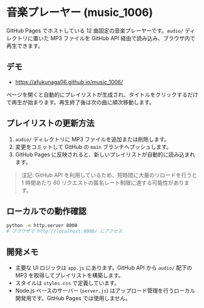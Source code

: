 # 音楽プレーヤー (music_1006)

GitHub Pages でホストしている 12 曲固定の音楽プレーヤーです。`audio/` ディレクトリに置いた MP3 ファイルを GitHub API 経由で読み込み、ブラウザ内で再生できます。

## デモ

- https://afukunaga06.github.io/music_1006/

ページを開くと自動的にプレイリストが生成され、タイトルをクリックするだけで再生が始まります。再生終了後は次の曲に順次移動します。

## プレイリストの更新方法

1. `audio/` ディレクトリに MP3 ファイルを追加または削除します。
2. 変更をコミットして GitHub の `main` ブランチへプッシュします。
3. GitHub Pages に反映されると、新しいプレイリストが自動的に読み込まれます。

> 注記: GitHub API を利用しているため、短時間に大量のリロードを行うと 1 時間あたり 60 リクエストの匿名レート制限に達する可能性があります。

## ローカルでの動作確認

```bash
python -m http.server 8000
# ブラウザで http://localhost:8000/ にアクセス
```

## 開発メモ

- 主要な UI ロジックは `app.js` にあります。GitHub API から `audio/` 配下の MP3 を取得してプレイリストを構築します。
- スタイルは `styles.css` で定義しています。
- Node.js ベースのサーバー (`server.js`) はアップロード管理を行うローカル開発用です。GitHub Pages では使用しません。
